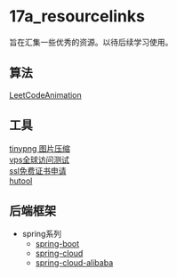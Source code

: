 # 17a_resourcelinks
旨在汇集一些优秀的资源。以待后续学习使用。

## 算法
[LeetCodeAnimation](https://github.com/MisterBooo/LeetCodeAnimation)

## 工具
[tinypng 图片压缩](https://tinypng.com/)  
[vps全球访问测试](https://ping.pe/)  
[ssl免费证书申请](https://github.com/acmesh-official/acme.sh)  
[hutool](https://hutool.cn/docs/#/)

## 后端框架
- spring系列
  - [spring-boot](https://github.com/spring-projects/spring-boot)
  - [spring-cloud](https://spring.io/projects/spring-cloud)
  - [spring-cloud-alibaba](https://github.com/alibaba/spring-cloud-alibaba/blob/master/README-zh.md)
